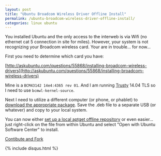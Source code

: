 ```yaml
---
layout: post
title: "Ubuntu Broadcom Wireless Driver Offline Install"
permalink: /ubuntu-broadcom-wireless-driver-offline-install/
categories: linux ubuntu
---
```

You installed Ubuntu and the only access to the interweb is via Wifi (no ethernet cat 5 connection in site for miles).  However, your system is not recognizing your Broadcom wireless card.  Your are in trouble... for now...

First you need to determine which card you have:

[http://askubuntu.com/questions/55868/installing-broadcom-wireless-drivers](http://askubuntu.com/questions/55868/installing-broadcom-wireless-drivers)

Mine is a ```BCM43142 14e4:4365 rev 01```.  And I am running [Trusty](https://wiki.ubuntu.com/DevelopmentCodeNames) 14.04 TLS so I need to use ```bcmwl-kernel-source```. 

Next I need to utilize a different computer (or phone, or phablet) to [download the appropriate package](https://launchpad.net/ubuntu/+source/bcmwl). Save the .deb file to a separate USB (or whatever) and copy to your local system.

You can now either [set up a local aptget offline repository](https://help.ubuntu.com/community/AptGet/Offline/Repository) or even easier... just right-click on the file from within Ubuntu and select "Open with Ubuntu Software Center" to install.

<a href="{{ site.post_source_root }}2015-11-11-ubuntu-broadcom-wireless-driver-offline-install.markdown">Contibute and Fork</a>

{% include disqus.html %}
